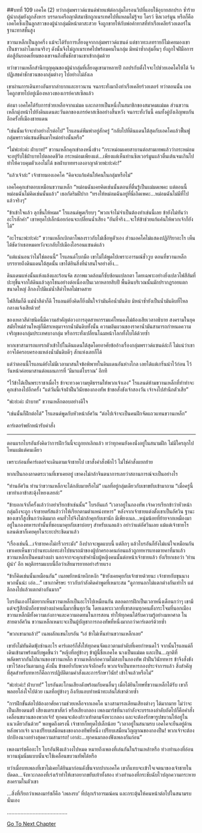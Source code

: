 ##บทที่ 109 เอคโค (2)
ทว่ากลุ่มพราวด์แซนด์พ่ายแพ้ต่อกลุ่มไอรอนวิปที่แอบใช้อุบายสกปรก ซ้ำร้ายผู้นำกลุ่มยังถูกสังหาร บรรดาเครือญาติสมาชิกถูกเนรเทศไปที่แหลมไม่รู้จบ โดรว์ ซิลเวอร์มูน หรือก็คือเอคโคซึ่งเป็นลูกสาวของผู้นำกลุ่มมีหน้าตาสะสวย จึงถูกขายให้กับพ่อค้าทาสที่ท่าเรือเคลียร์วอเตอร์ในฐานะทาสชั้นสูง


ขวานเหล็กเป็นลูกครึ่ง แม้จะได้รับการเลี้ยงดูจากกลุ่มพราวด์แซนด์ แต่ชาวทะเลทรายก็ไม่เคยมองเขาเป็นชาวเผ่าโมเกนจริงๆ ดังนั้นจึงไม่ถูกเนรเทศไปพร้อมคนในกลุ่ม มิหนำซ้ำกลุ่มอื่นๆ ยังถูกใจฝีมือการต่อสู้อันยอดเยี่ยมของเขาจนถึงขั้นชักชวนเขาเข้ากลุ่มด้วย


ทว่าขวานเหล็กสำนึกบุญคุณของผู้นำกลุ่มที่เลี้ยงดูเขามาหลายปี กอปรกับตั้งใจจะไปช่วยเอคโคให้ได้ จึงปฏิเสธคำชักชวนของกลุ่มต่างๆ ไปอย่างไม่ลังเล


เขาผ่านการเดินทางอันยากลำบากและยาวนาน จนกระทั่งมาถึงท่าเรือเคลียร์วอเตอร์ ทว่าตอนนั้น เอคโคถูกขายไปอยู่เมืองหลวงของเกรย์คาสเซิลแล้ว


ต่อมา เอคโคได้รับการช่วยเหลือจากแม่มด และกลายเป็นหนึ่งในสมาชิกของสมาคมแม่มด ส่วนขวานเหล็กมุ่งหน้าไปยังดินแดนตะวันตกของเกรย์คาสเซิลอย่างสิ้นหวัง จนกระทั่งวันนี้ คนทั้งคู่บังเอิญพบกันอีกครั้งที่เมืองชายแดน


“เช่นนั้นเจ้าจะทำอย่างไรต่อไป” โรแลนด์พึมพำอยู่สักครู่ “กลับไปที่ดินแดนใต้สุดกับเอคโคแล้วฟื้นฟูกลุ่มพราวด์แซนด์ขึ้นมาใหม่อย่างนั้นหรือ”


“ไม่พ่ะย่ะค่ะ ฝ่าบาท!” ขวานเหล็กคุกเข่าลงหนึ่งข้าง “กระหม่อมเคยสาบานต่อสามเทพแล้วว่ากระหม่อมจะอยู่รับใช้ฝ่าบาทไปตลอดชีวิต กระหม่อมเพียงแต่...เพียงแต่เห็นท่านซิลเวอร์มูนแล้วตื่นเต้นจนเกินไป ทำให้ควบคุมตัวเองไม่ได้ ขอฝ่าบาททรงลงอาญาด้วยพ่ะย่ะค่ะ!”


“แล้วเจ้าล่ะ” เจ้าชายมองเอคโค “คิดจะแก้แค้นให้คนในกลุ่มหรือไม่”


เอคโคคุกเข่าตอบเหมือนขวานเหล็ก “หม่อมฉันเคยคิดเช่นนั้นตอนที่ตื่นรู้เป็นแม่มดเพคะ แต่ตอนนี้หม่อมฉันไม่คิดเช่นนั้นแล้ว” เธอกัดริมฝีปาก “ทรงให้หม่อมฉันอยู่ที่นี่เถิดเพคะ...หม่อมฉันไม่มีที่ไปแล้วจริงๆ”


“ข้าเข้าใจแล้ว ลุกขึ้นให้หมด” โรแลนด์พูดเรียบๆ “พวกเจ้าไม่จำเป็นต้องทำเช่นนี้เลย ข้ายังไม่ทันว่าอะไรสักคำ” เขาหยุดไปเล็กน้อยก่อนจะเปลี่ยนน้ำเสียง “อันที่จริง...จะให้ข้าช่วยแก้แค้นให้พวกเจ้าก็ยังได้”


“อะไรนะพ่ะย่ะค่ะ” ขวานเหล็กเบิกตาโพลงราวกับไม่เชื่อหูตัวเอง ส่วนเอคโคไม่แสดงปฏิกิริยาอะไร เห็นได้ชัดว่าเธอหมดหวังจะกลับไปเมืองไอรอนแซนด์แล้ว


“แต่แน่นอนว่าไม่ใช่ตอนนี้” โรแลนด์โบกมือ เขาไม่ได้พูดไปเพราะอารมณ์ชั่ววูบ ตอนที่ขวานเหล็กบรรยายถึงดินแดนใต้สุดนั้น เขาได้ยินสิ่งที่น่าสนใจอย่างยิ่ง...


ดินแดนแห่งนั้นแห้งแล้งและร้อนจัด สภาพแวดล้อมก็ซับซ้อนแปลกตา โดยเฉพาะอย่างยิ่งเปลวไฟสีส้มที่ปะทุขึ้นจากใต้ดินแล้วลุกโชนอย่างต่อเนื่องเป็นเวลาหลายสิบปี พื้นดินบริเวณนั้นมักปรากฏรอยแตกขนาดใหญ่ ลึกลงไปมีแม่น้ำสีดำไหลไม่ขาดสาย


ไฟสีส้มก็ดี แม่น้ำสีดำก็ดี โรแลนด์ยิ่งคิดก็ยิ่งมั่นใจว่ามันคือน้ำมันดิบ มิหนำซ้ำยังเป็นน้ำมันดิบที่ไหลกลางแจ้งเสียด้วย!


ของเหลวสีดำชนิดนี้มีความสำคัญต่อวงการอุตสาหกรรมแค่ไหนคงไม่ต้องเสียเวลาอธิบาย สงครามในยุคสมัยใหม่ส่วนใหญ่ก็มีสาเหตุมาจากน้ำมันดิบทั้งนั้น ความผันผวนของราคาน้ำมันสามารถกำหนดความเจริญของกลุ่มประเทศบางกลุ่ม หรือกระทั่งเปลี่ยนโฉมหน้าโลกทั้งใบได้ด้วยซ้ำ


หากเขาสามารถแทรกตัวเข้าไปในดินแดนใต้สุดโดยอาศัยข้ออ้างเรื่องกลุ่มพราวด์แซนด์ล่ะก็ ไม่แน่ว่าเขาอาจได้ครอบครองแหล่งน้ำมันดิบดีๆ สักแห่งเลยก็ได้


แต่ว่าตอนนี้โรแลนด์ยังไม่มีเวลามาสนใจข้อพิพาทในดินแดนอันห่างไกล เลยได้แต่เกริ่นนำไว้ก่อน ไว้วันหน้าค่อยมาสานต่อแผนการที่ ‘มีมาแต่โบราณ’ อีกที


“ไว้ข้าได้เป็นพระราชาเมื่อไร ข้าจะทวงความยุติธรรมให้พวกเจ้าเอง” โรแลนด์ห้ามขวานเหล็กที่ทำท่าจะคุกเข่าลงไปอีกครั้ง “แต่วันนี้เจ้าฝ่าฝืนวินัยของกองทัพ ข้าขอสั่งขังเจ้าสองวัน เจ้าจงไปสำนึกตัวเสีย”


“พ่ะย่ะค่ะ ฝ่าบาท” ขวานเหล็กตอบอย่างดีใจ


“เช่นนั้นก็ฝึกต่อได้” โรแลนด์พูดกับหัวหน้าอัศวิน “ต่อไปเจ้าจะเป็นคนฝึกจัดแถวแทนขวานเหล็ก”


คาร์เตอร์พยักหน้ารับคำสั่ง


********************


ตอนแรกไบรอันยังคิดว่าการฝึกวันนี้จะถูกยกเลิกแล้ว ทว่าทุกคนยังคงนั่งอยู่ในสนามฝึก ไม่มีใครลุกไปไหนแม้แต่คนเดียว


เพราะก่อนที่คาร์เตอร์จะเดินตามเจ้าชายไป เขาสั่งคำสั่งพักไว้ ไม่ใช่คำสั่งแยกย้าย


หากเป็นกองลาดตระเวนที่เขาเคยอยู่ เขาคงไม่กล้าจินตนาการเลยว่าสถานการณ์จะเป็นอย่างไร


“ท่านอัศวิน ท่านว่าขวานเหล็กจะได้กลับมาหรือไม่” เนลที่อยู่กลุ่มเดียวกับเขาขยับเข้ามาถาม “เมื่อครู่นี้เขาทำเอาข้าสะดุ้งโหยงเลยล่ะ”


“ข้าบอกเจ้ากี่ครั้งแล้วว่าอย่าเรียกข้าเช่นนั้น” ไบรอันแก้ “เวลาอยู่ในกองทัพ เจ้าควรเรียกข้าว่าหัวหน้ากลุ่มถึงจะถูก เจ้าชายตรัสแล้วว่าให้เรียกตามตำแหน่งทหาร” หลังจากเจ้าชายแต่งตั้งเขาเป็นอัศวิน ฐานะของเขาก็สูงขึ้นกว่าเดิมมาก คนทั่วไปจึงไม่กล้าคุยกับเขานัก มีเพียงเนล...หนุ่มน้อยที่ย้ายจากเหมืองมาอยู่ในกองทหารเท่านั้นที่ชอบมาคุยกับเขาบ่อยๆ สำหรับเนลแล้ว อย่าว่าแต่อัศวินเลย แม้แต่เจ้าชายโรแลนด์เขาก็เคยคุยในระยะประชิดมาแล้ว


“เรื่องเช่นนี้...เจ้าชายคงไม่กริ้วกระมัง” ถึงปากจะพูดแบบนี้ แต่ลึกๆ แล้วไบรอันก็ยังไม่แน่ใจเหมือนกัน เขาเคยเห็นชาวบ้านทะเล่อทะล่าไปชนรถม้าของผู้ปกครองคนก่อนแล้วถูกทหารแทงตายคาที่มาแล้ว ขวานเหล็กเป็นคนต่างเผ่า นอกจากจะคุกเข่าคำนับผู้หญิงคนนั้นต่อหน้าเจ้าชายแล้ว ยังเรียกเธอว่า ‘ท่านผู้นำ’ อีก พฤติกรรมแบบนี้ถือว่าเสียมารยาทอย่างร้ายแรง


“ข้าก็คิดเช่นนั้นเหมือนกัน” เนลพยักหน้าหงึกหงัก “ข้ายังเคยคุยกับเจ้าชายด้วยนะ เจ้าชายกับขุนนางพวกนั้นน่ะ เอ่อ...” เขาเกาศีรษะ ราวกับกำลังคิดคำพูดที่เหมาะสม “ดูภายนอกไม่แตกต่างกันเท่าไร แต่ลึกลงไปแล้วแตกต่างกันมาก”


ไบรอันเองก็ไม่อยากเห็นขวานเหล็กเป็นอะไรไปเหมือนกัน ตลอดการฝึกเป็นเวลาหนึ่งเดือนกว่าๆ เขามีแต่จะรู้สึกนับถือชายต่างเผ่าคนนี้มากขึ้นทุกวัน โดยเฉพาะเวลาที่เขาสอนทุกคนตั้งกระโจมที่นอกเมือง ขวานเหล็กมีทั้งความเก่งกาจและความอดทนในการสอน ทำให้ทุกคนได้รับความรู้อย่างมหาศาล ในสายตาอัศวิน ขวานเหล็กเหมาะจะเป็นผู้บัญชาการกองทัพที่หนึ่งมากกว่าคาร์เตอร์ด้วยซ้ำ


“พวกเขามาแล้ว!” เนลผลักแขนไบรอัน “เอ๋ ข้าไม่เห็นท่านขวานเหล็กเลย”


เขายังไม่ทันคิดฟุ้งซ่านอะไร คาร์เตอร์ก็สั่งให้ทุกคนจัดแถวตามลำดับที่เคยกำหนดไว้ จากนั้นโรแลนด์ก็เดินเข้ามาพร้อมกับพูดขึ้นว่า “หญิงที่อยู่ข้างๆ ข้าผู้นี้ชื่อเอคโค นางเป็นแม่มด และเป็น...ญาติที่พลัดพรากกันไปนานของขวานเหล็ก ขวานเหล็กก่อความไม่สงบในกองทัพ ฝ่าฝืนวินัยทหาร ข้าจึงสั่งขังเขาไว้สองวันตามกฎ ดังนั้น ข้าขอย้ำกับพวกเจ้าอีกครั้ง พวกเจ้าเป็นทหารกองประจำการแล้ว สิ่งสำคัญที่สุดสำหรับทหารก็คือการปฏิบัติตามคำสั่งและการรักษาวินัย! เข้าใจแล้วหรือไม่”


“พ่ะย่ะค่ะ! ฝ่าบาท!” ไบรอันตะโกนเสียงดังพร้อมกับคนอื่นๆ เมื่อได้ยินโทษที่ขวานเหล็กได้รับ เขาก็พลอยโล่งใจไปด้วย เนลที่อยู่ข้างๆ ถึงกับแอบทำหน้าทะเล้นใส่เขาด้วยซ้ำ


“การฝึกขั้นต่อไปต้องอาศัยความช่วยเหลือจากเอคโค นางสามารถเลียนเสียงต่างๆ ได้มากมาย ไม่ว่าจะเป็นเสียงดนตรี เสียงแตรเขาสัตว์ หรือเสียงกลอง เพลงมาร์ชที่นางกำลังจะบรรเลงลำดับถัดไปก็คือคำสั่งเคลื่อนขบวนของพวกเจ้า! ทุกคนจะต้องก้าวเท้าตามจังหวะกลอง และจะต้องรักษารูปขบวนให้อยู่ในแนวเดียวกันด้วย” พอพูดถึงตรงนี้ เจ้าชายก็หยุดไปเล็กน้อย “เวลาอยู่ในสนามรบ เอคโคจะยืนอยู่ด้านหลังพวกเจ้า นางเปรียบเสมือนธงของกองทัพที่หนึ่ง เปรียบเสมือนวิญญาณของกองปืน! พวกเจ้าจะต้องปกป้องนางอย่างสุดความสามารถ! เอาล่ะ...ทุกคนมาลองฟังเพลงกันก่อน”


เพลงมาร์ชคืออะไร ไบรอันฟังแล้วงงไปหมด หมายถึงเพลงที่เล่นกันในร้านเหล้าหรือ ท่วงทำนองที่อ่อนหวานนุ่มนิ่มแบบนั้นจะใช้เคลื่อนขบวนทัพได้หรือ


ทว่าเมื่อบทเพลงที่เขาไม่เคยได้ยินมาก่อนดังขึ้นจากปากเอคโค เขาก็แทบจะเข้าใจเจตนาของเจ้าชายในบัดดล...จังหวะกลองที่เร่งเร้าทำให้เขาอยากขยับเท้าทั้งสอง ท่วงทำนองที่กระชับฉับไวปลุกความกระหายสงครามในตัวเขา


...สิ่งที่เรียกว่าเพลงมาร์ชก็คือ ‘เพลงรบ’ ที่ปลุกเร้าอารมณ์คน และกระตุ้นให้คนหน้าต่อไปในสนามรบนั่นเอง


........................................




[Go To Next Chapter]( ./22.md)